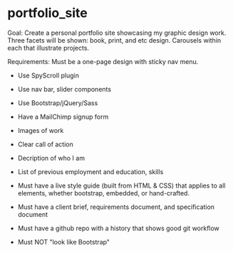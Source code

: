 portfolio_site
==============

Goal: 
Create a personal portfolio site showcasing my graphic design work. 
Three facets will be shown: book, print, and etc design. Carousels within each that illustrate projects. 

Requirements:
Must be a one-page design with sticky nav menu. 
- Use SpyScroll plugin
- Use nav bar, slider components
- Use Bootstrap/jQuery/Sass
- Have a MailChimp signup form

- Images of work
- Clear call of action
- Decription of who I am 
- List of previous employment and education, skills

- Must have a live style guide (built from HTML & CSS) that applies to all elements, whether bootstrap, embedded, or hand-crafted.
- Must have a client brief, requirements document, and specification document
- Must have a github repo with a history that shows good git workflow
- Must NOT "look like Bootstrap"
